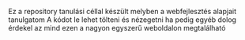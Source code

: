 Ez a repository tanulási céllal készült melyben a webfejlesztés alapjait tanulgatom
A kódot le lehet tölteni és nézegetni ha pedig egyéb dolog érdekel az mind ezen a nagyon egyszerű weboldalon megtalálható
